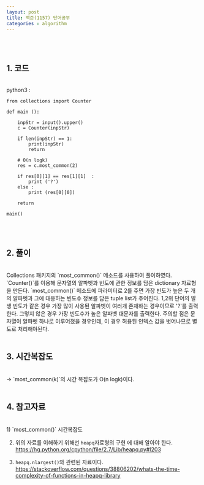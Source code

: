```yaml
---
layout: post
title: 백준(1157) 단어공부
categories : algorithm
---
```


<br><br>

## 1. 코드
<br>
python3 : 

```
from collections import Counter

def main ():

    inpStr = input().upper()    
    c = Counter(inpStr)
    
    if len(inpStr) == 1:
        print(inpStr)
        return 
    
    # O(n logk)
    res = c.most_common(2)
    
    if res[0][1] == res[1][1]  : 
        print ('?')
    else : 
        print (res[0][0])
    
    return

main()
```
<br><br>

## 2. 풀이
<br>
Collections 패키지의 `most_common()` 메소드를 사용하여 풀이하였다. `Counter()`를 이용해 문자열의 알파벳과 빈도에 관한 정보를 담은 dictionary 자료형을 만든다. `most_common()` 메소드에 파라미터로 2를 주면 가장 빈도가 높은 두 개의 알파벳과 그에 대응하는 빈도수 정보를 담은 tuple list가 주어진다. 1,2위 단어의 발생 빈도가 같은 경우 가장 많이 사용된 알파벳이 여러개 존재하는 경우이므로 '?'를 출력한다. 그렇지 않은 경우 가장 빈도수가 높은 알파벳 대문자를 출력한다. 주의할 점은 문자열이 알파벳 하나로 이루어졌을 경우인데, 이 경우 허용된 인덱스 값을 벗어나므로 별도로 처리해야된다. 
<br><br>

## 3. 시간복잡도 
<br> 
-> `most_common(k)`의 시간 복잡도가 O(n logk)이다.
<br><br>

## 4. 참고자료
<br>
1) `most_common()` 시간복잡도 
<https://stackoverflow.com/questions/29240807/python-collections-counter-most-common-complexity>  

2) 위의 자료를 이해하기 위해선 `heapq`자료형의 구현 에 대해 알아야 한다.
<https://hg.python.org/cpython/file/2.7/Lib/heapq.py#l203>

3) `heapq.nlargest()`와 관련된 자료이다.
<https://stackoverflow.com/questions/38806202/whats-the-time-complexity-of-functions-in-heapq-library>
<br><br>
